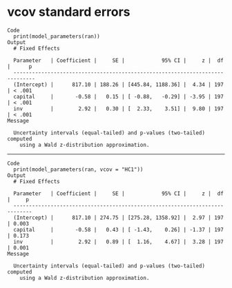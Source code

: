 # vcov standard errors

    Code
      print(model_parameters(ran))
    Output
      # Fixed Effects
      
      Parameter   | Coefficient |     SE |            95% CI |     z |  df |      p
      -----------------------------------------------------------------------------
      (Intercept) |      817.10 | 188.26 | [445.84, 1188.36] |  4.34 | 197 | < .001
      capital     |       -0.58 |   0.15 | [ -0.88,   -0.29] | -3.95 | 197 | < .001
      inv         |        2.92 |   0.30 | [  2.33,    3.51] |  9.80 | 197 | < .001
    Message
      
      Uncertainty intervals (equal-tailed) and p-values (two-tailed) computed
        using a Wald z-distribution approximation.

---

    Code
      print(model_parameters(ran, vcov = "HC1"))
    Output
      # Fixed Effects
      
      Parameter   | Coefficient |     SE |            95% CI |     z |  df |     p
      ----------------------------------------------------------------------------
      (Intercept) |      817.10 | 274.75 | [275.28, 1358.92] |  2.97 | 197 | 0.003
      capital     |       -0.58 |   0.43 | [ -1.43,    0.26] | -1.37 | 197 | 0.173
      inv         |        2.92 |   0.89 | [  1.16,    4.67] |  3.28 | 197 | 0.001
    Message
      
      Uncertainty intervals (equal-tailed) and p-values (two-tailed) computed
        using a Wald z-distribution approximation.

